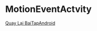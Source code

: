 # MotionEventActvity
[Quay Lại BaiTapAndroid](https://github.com/LeVOPhuongAnh/BaiTap_Android/blob/master/README.md)
